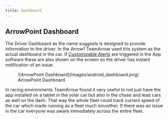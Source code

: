 ```yaml
---
title: Dashboard
---
```


## ArrowPoint Dashboard

The Driver Dashboard as the name suggests is designed to provide information to the driver. In the Arrow1 TeamArrow used this system as the actual dashboard in the car. If [Customizable Alerts](60_SystemDetails.md) are triggered in the App software these are also shown on the screen so the driver has instant notification of an issue.

<figure markdown>
![ArrowPoint Dashboard](images/android_dashboard.png)
<figcaption>ArrowPoint Dashboard</figcaption>
</figure>

In racing environments TeamArrow found it very useful to not just have the app installed on a tablet in the solar car but also in the chase and lead cars as well on the dash. That way the whole fleet could track current speed of the car which made running as a fleet much smoother. If there was an issue in the car everyone was aware immediately across the entire fleet.
